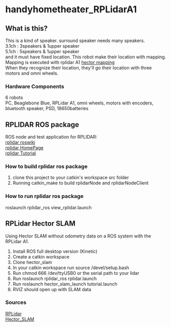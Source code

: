 # handyhometheater_RPLidarA1
## What is this?
This is a kind of speaker. surround speaker needs many speakers.  
3.1ch : 3speakers & 1upper speaker  
5.1ch : 5speakers & 1upper speaker  
and it must have fixed location. This robot make their location with mapping.  
Mapping is executed with rplidar A1 [hector mapping](https://github.com/NickL77/RPLidar_Hector_SLAM/tree/master/rplidar_ros)  
When they recognize their location, they'll go their location with three motors and omni wheels.  
### Hardware Components
6 robots  
PC, Beaglebone Blue, RPLidar A1, omni wheels, motors with encoders, bluetooth speaker, PSD, 18650batteries  

## RPLIDAR ROS package
ROS node and test application for RPLIDAR:  
[rplidar roswiki](http://wiki.ros.org/rplidar)  
[rplidar HomePage](http://www.slamtec.com/en/Lidar)  
[rplidar Tutorial](https://github.com/robopeak/rplidar_ros/wiki)  

### How to build rplidar ros package
1) clone this project to your catkin's workspace src folder  
2) Running catkin_make to build rplidarNode and rplidarNodeClient  

### How to run rplidar ros package
roslaunch rplidar_ros view_rplidar.launch  

## RPLidar Hector SLAM
Using Hector SLAM without odometry data on a ROS system with the RPLidar A1.  
1. Install ROS full desktop version (Kinetic)  
2. Create a catkin workspace  
3. Clone hector_slam  
4. In your catkin workspace run source /devel/setup.bash  
5. Run chmod 666 /dev/ttyUSB0 or the serial path to your lidar  
6. Run roslaunch rplidar_ros rplidar.launch  
7. Run roslaunch hector_slam_launch tutorial.launch  
8. RVIZ should open up with SLAM data  

### Sources
[RPLidar](https://github.com/robopeak/rplidar_ros)  
[Hector_SLAM](https://github.com/tu-darmstadt-ros-pkg/hector_slam)
